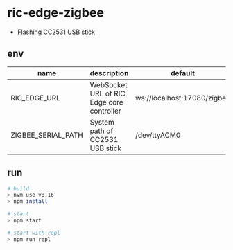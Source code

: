 # ric-edge-zigbee

 - [Flashing CC2531 USB stick](https://www.zigbee2mqtt.io/getting_started/flashing_the_cc2531.html)

## env

| name                      | description                                                | default                
| ------------------------- | ---------------------------------------------------------- | --------------------------------- 
| RIC_EDGE_URL              | WebSocket URL of RIC Edge core controller                  | ws://localhost:17080/zigbee                              
| ZIGBEE_SERIAL_PATH        | System path of CC2531 USB stick                            | /dev/ttyACM0


## run

```sh
# build
> nvm use v8.16
> npm install

# start
> npm start

# start with repl
> npm run repl
```
